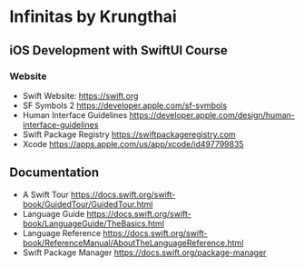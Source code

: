 # Infinitas by Krungthai

## iOS Development with SwiftUI Course

### Website
- Swift Website: https://swift.org
- SF Symbols 2 https://developer.apple.com/sf-symbols
- Human Interface Guidelines https://developer.apple.com/design/human-interface-guidelines
- Swift Package Registry https://swiftpackageregistry.com
- Xcode https://apps.apple.com/us/app/xcode/id497799835

## Documentation
- A Swift Tour https://docs.swift.org/swift-book/GuidedTour/GuidedTour.html 
- Language Guide https://docs.swift.org/swift-book/LanguageGuide/TheBasics.html 
- Language Reference https://docs.swift.org/swift-book/ReferenceManual/AboutTheLanguageReference.html 
- Swift Package Manager https://docs.swift.org/package-manager